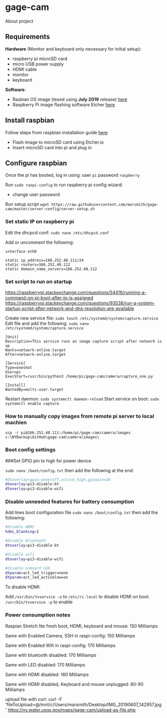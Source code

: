 
# gage-cam

About project

## Requirements

  **Hardware** (Monitor and keyboard only necessary for initial setup):  
  - raspberry pi microSD card  
  - micro USB power supply  
  - HDMI cable  
  - monitor  
  - keyboard  


  **Software**: 
  - Rasbian OS image (tesed using **July 2019** release) [here](https://www.raspberrypi.org/downloads/raspbian/)
  - Raspberry Pi image flashing software Etcher [here](https://etcher.io)

## Install raspbian

Follow steps from raspbian installation guide [here](https://www.raspberrypi.org/documentation/installation/installing-images/README.md)

- Flash image to microSD card using Etcher.io
- Insert microSD card into pi and plug in

## Configure raspbian

Once the pi has booted, log in using: user `pi` password `raspberry`

Run `sudo raspi-config` to run raspberry pi config wizard:

- change user password

Run setup script
`wget https://raw.githubusercontent.com/marsmith/gage-cam/master/server-config/server-setup.sh`

### Set static IP on raspberry pi
Edit the dhcpcd conf: `sudo nano /etc/dhcpcd.conf`

Add or uncomment the following:
```
interface eth0

static ip_address=166.252.48.111/24
static routers=166.252.48.112
static domain_name_servers=166.252.48.112
```

### Set script to run on startup
https://raspberrypi.stackexchange.com/questions/54416/running-a-command-on-pi-boot-after-ip-is-assigned
https://raspberrypi.stackexchange.com/questions/93538/run-a-system-startup-script-after-network-and-dns-resolution-are-available

Create new service file: `sudo touch /etc/systemd/system/capture.service`
Edit file and add the following: `sudo nano /etc/systemd/system/capture.service`

```
[Unit]
Description=This service runs an image capture script after network is up
Wants=network-online.target
After=network-online.target

[Service]
Type=oneshot
User=pi
ExecStart=/usr/bin/python3 /home/pi/gage-cam/camera/capture_one.py

[Install]
WantedBy=multi-user.target
```

Restart daemon: `sudo systemctl daemon-reload`
Start service on boot: `sudo systemctl enable capture`

### How to manually copy images from remote pi server to local machien
`scp -r pi@166.252.48.111:/home/pi/gage-cam/camera/images c:\NYBackup\GitHub\gage-cam\camera\images\`

### Boot config settings
###Set GPIO pin to high for power device

`sudo nano /boot/config.txt` then add the following at the end:

```bash
#dtoverlay=gpio-poweroff,active_high,gpiopin=26
dtoverlay=pi3-disable-bt
dtoverlay=pi3-disable-wifi
```

### Disable unneeded features for battery consumption

Add lines boot configuration file
`sudo nano /boot/config.txt` then add the following:

```bash
#disable HDMI
hdmi_blanking=2

#disable bluetooth
dtoverlay=pi3-disable-bt

#disable wifi
dtoverlay=pi3-disable-wifi

#disable onboard LED
dtparam=act_led_trigger=none
dtparam=act_led_activelow=on
```

To disable HDMI:

Add `/usr/bin/tvservice -o` to `/etc/rc.local` to disable HDMI on boot. `/usr/bin/tvservice -p` to enable


### Power consumption notes
Raspian Stretch lite fresh boot, HDMI, keyboard and mouse: 150 Milliamps

Same with Enabled Camera, SSH in raspi-config:  150 Milliamps

Same with Enabled Wifi in raspi-config: 170 Milliamps

Same with bluetooth disabled: 170 Milliamps

Same with LED disabled: 170 Milliamps

Same with HDMI disabled: 160 Milliamps

Same with HDMI disabled, Keyboard and mouse unplugged: 80-90 Milliamps

upload file with curl:
curl -F 'fileToUpload=@/mnt/c/Users/marsmith/Desktop/IMG_20190607_142957.jpg' https://ny.water.usgs.gov/maps/gage-cam/upload-as-file.php